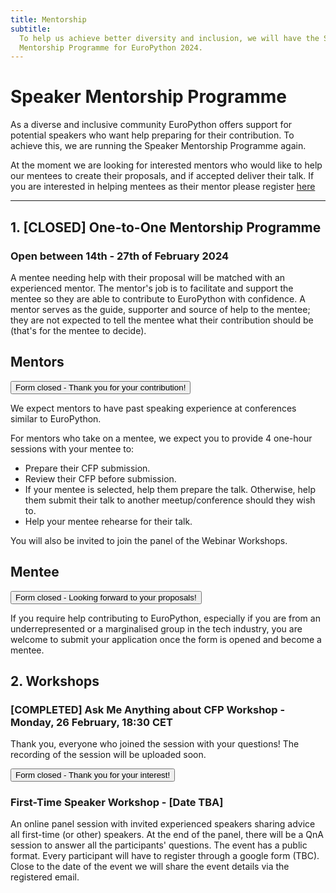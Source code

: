 ```yaml
---
title: Mentorship
subtitle:
  To help us achieve better diversity and inclusion, we will have the Speaker
  Mentorship Programme for EuroPython 2024.
---
```


# Speaker Mentorship Programme

As a diverse and inclusive community EuroPython offers support for potential speakers who want help preparing for their contribution. To achieve this, we are running the Speaker Mentorship Programme again.

At the moment we are looking for interested mentors who would like to help our mentees to create their proposals, and if accepted deliver their talk. If you are interested in helping mentees as their mentor please register [here](https://forms.gle/CjaWHxrpjqmZtmVC9)

---

## 1. [CLOSED] One-to-One Mentorship Programme

### Open between 14th - 27th of February 2024

A mentee needing help with their proposal will be matched with an experienced mentor. The mentor's job is to facilitate and support the mentee so they are able to contribute to EuroPython with confidence. A mentor serves as the guide, supporter and source of help to the mentee; they are not expected to tell the mentee what their contribution should be (that's for the mentee to decide).

## Mentors

<div style={{textAlign: "center", marginBottom: 10}}>
<Button>Form closed - Thank you for your contribution!</Button>
</div>

We expect mentors to have past speaking experience at conferences similar to EuroPython.

For mentors who take on a mentee, we expect you to provide 4 one-hour sessions with your mentee to:

- Prepare their CFP submission.
- Review their CFP before submission.
- If your mentee is selected, help them prepare the talk. Otherwise, help them submit their talk to another meetup/conference should they wish to.
- Help your mentee rehearse for their talk.

You will also be invited to join the panel of the Webinar Workshops.

## Mentee

<div style={{textAlign: "center", marginBottom: 10}}>
<Button>Form closed - Looking forward to your proposals!</Button>
</div>

If you require help contributing to EuroPython, especially if you are from an underrepresented or a marginalised group in the tech industry, you are welcome to submit your application once the form is opened and become a mentee.

## 2. Workshops

### [COMPLETED] Ask Me Anything about CFP Workshop - Monday, 26 February, 18:30 CET

Thank you, everyone who joined the session with your questions! The recording of the session will be uploaded soon.

<div style={{textAlign: "center", marginBottom: 10}}>
<Button>Form closed - Thank you for your interest!</Button>
</div>

### First-Time Speaker Workshop - [Date TBA]

An online panel session with invited experienced speakers sharing advice all first-time (or other) speakers. At the end of the panel, there will be a QnA session to answer all the participants' questions. The event has a public format. Every participant will have to register through a google form (TBC). Close to the date of the event we will share the event details via the registered email.
